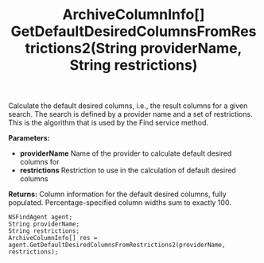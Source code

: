 ﻿---
uid: crmscript_ref_NSFindAgent_GetDefaultDesiredColumnsFromRestrictions2
title: ArchiveColumnInfo[] GetDefaultDesiredColumnsFromRestrictions2(String providerName, String restrictions)
intellisense: NSFindAgent.GetDefaultDesiredColumnsFromRestrictions2
keywords: NSFindAgent, GetDefaultDesiredColumnsFromRestrictions2
so.topic: reference
---

Calculate the default desired columns, i.e., the result columns for a given search. The search is defined by a provider name and a set of restrictions. This is the algorithm that is used by the Find service method.

**Parameters:**
 - **providerName** Name of the provider to calculate default desired columns for
 - **restrictions** Restriction to use in the calculation of default desired columns

**Returns:** Column information for the default desired columns, fully populated. Percentage-specified column widths sum to exactly 100.

```crmscript
NSFindAgent agent;
String providerName;
String restrictions;
ArchiveColumnInfo[] res = agent.GetDefaultDesiredColumnsFromRestrictions2(providerName, restrictions);
```


